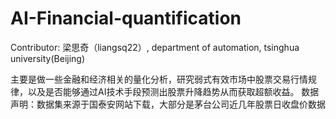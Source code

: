 # AI-Financial-quantification

Contributor: 梁思奇（liangsq22）, department of automation, tsinghua university(Beijing)

主要是做一些金融和经济相关的量化分析，研究弱式有效市场中股票交易行情规律，以及是否能够通过AI技术手段预测出股票升降趋势从而获取超额收益。
数据声明：数据集来源于国泰安网站下载，大部分是茅台公司近几年股票日收盘价数据
